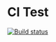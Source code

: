 # CI Test

[![Build status](https://ci.appveyor.com/api/projects/status/icqwmhfq84c09ax2?svg=true)](https://ci.appveyor.com/project/S1owPock/events)
